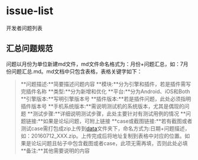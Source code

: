 # issue-list
开发者问题列表

## 汇总问题规范
  问题以月份为单位新建md文件，md文件命名格式为：月份+问题汇总，如：7月份问题汇总.md。md文档中只包含表格，表格关键字如下：
>**问题描述:**简要描述问题内容
    **模块:**分为引擎和插件，若是插件需写完插件名称
    **类型:**分为新增和优化
    **平台:**分为Android、iOS和Both
    **引擎版本:**写明引擎版本号
    **插件版本:**若是插件问题，此处必须指明插件版本号
    **手机系统版本:**需说明测试机的系统版本，尤其是偶现的问题
    **测试步骤:**详细说明测试步骤，此处主要针对有测试用例的情况
    **问题链接:**如果是论坛问题，可附上链接
    **case或截图链接:**若有截图或者测试case需打包成zip上传到[data](https://github.com/code4appcan/issue-list.git)文件夹下，命名方式为:日期+问题描述，如：20160712_XXX.zip。上传完成后将地址复制到表格中对应的位置。如果是论坛问题且帖子中包含截图或者case，此项无需再填，否则此处必填
    **备注:**其他需要说明的内容

